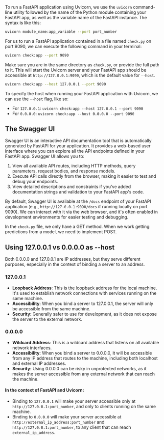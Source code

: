 
To run a FastAPI application using Uvicorn, we  use the `uvicorn` command-line utility followed by the name of the Python module containing your FastAPI app, as well as the variable name of the FastAPI instance. The syntax is like this:

```bash
uvicorn module_name:app_variable --port port_number
```

For us to run a FastAPI application contained in a file named `check.py` on port 9090, we can execute the following command in your terminal:

```bash
uvicorn check:app --port 9090
```

Make sure you are in the same directory as `check.py`, or provide the full path to it. This will start the Uvicorn server and your FastAPI app should be accessible at `http://127.0.0.1:9090`, which is the default value for `--host`. 

```bash
uvicorn check:app --host 127.0.0.1 --port 9090
```

To specify the host when running your FastAPI application with Uvicorn, we can use the `--host` flag, like so:
- For `127.0.0.1`: `uvicorn check:app --host 127.0.0.1 --port 9090`
- For `0.0.0.0`: `uvicorn check:app --host 0.0.0.0 --port 9090`


## The Swagger UI

Swagger UI is an interactive API documentation tool that is automatically generated by FastAPI for your application. It provides a web-based user interface where you can explore all the API endpoints defined in your FastAPI app. Swagger UI allows you to:

1. View all available API routes, including HTTP methods, query parameters, request bodies, and response models.
2. Execute API calls directly from the browser, making it easier to test and debug your endpoints.
3. View detailed descriptions and constraints if you've added documentation strings and validation to your FastAPI app's code.

By default, Swagger UI is available at the `/docs` endpoint of your FastAPI application (e.g., `http://127.0.0.1:9090/docs` if running locally on port 9090). We can interact with it via the web browser, and it's often enabled in development environments for easier testing and debugging.

In the `check.py` file, we only have a GET method. When we work getting predictions from a model, we need to implement POST. 

## Using 127.0.0.1 vs 0.0.0.0 as --host 

Both 0.0.0.0 and 127.0.0.1 are IP addresses, but they serve different purposes, especially in the context of binding a server to an address.

### 127.0.0.1
- **Loopback Address**: This is the loopback address for the local machine. It's used to establish network connections with services running on the same machine.
- **Accessibility**: When you bind a server to 127.0.0.1, the server will only be accessible from the same machine.
- **Security**: Generally safer to use for development, as it does not expose the server to the external network.
  
### 0.0.0.0
- **Wildcard Address**: This is a wildcard address that listens on all available network interfaces.
- **Accessibility**: When you bind a server to 0.0.0.0, it will be accessible from any IP address that routes to the machine, including both localhost and external IP addresses.
- **Security**: Using 0.0.0.0 can be risky in unprotected networks, as it makes the server accessible from any external network that can reach the machine.

#### In the context of FastAPI and Uvicorn:
- Binding to `127.0.0.1` will make your server accessible only at `http://127.0.0.1:port_number`, and only to clients running on the same machine.
- Binding to `0.0.0.0` will make your server accessible at `http://external_ip_address:port_number` and `http://127.0.0.1:port_number`, to any client that can reach `external_ip_address`.


